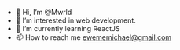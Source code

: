 - 👋 Hi, I’m @Mwrld
- 👀 I’m interested in web development.
- 🌱 I’m currently learning ReactJS
- 📫 How to reach me ewememichael@gmail.com

<!---
Mwrld/Mwrld is a ✨ special ✨ repository because its `README.md` (this file) appears on your GitHub profile.
You can click the Preview link to take a look at your changes.
--->
